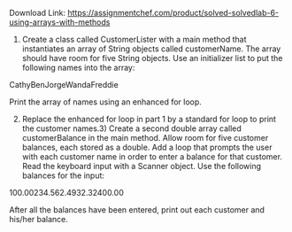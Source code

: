 Download Link: https://assignmentchef.com/product/solved-solvedlab-6-using-arrays-with-methods
<br>
1) Create a class called CustomerLister with a main method that instantiates an array of String objects called customerName. The array should have room for five String objects. Use an initializer list to put the following names into the array:

CathyBenJorgeWandaFreddie

Print the array of names using an enhanced for loop.

2) Replace the enhanced for loop in part 1 by a standard for loop to print the customer names.3) Create a second double array called customerBalance in the main method. Allow room for five customer balances, each stored as a double. Add a loop that prompts the user with each customer name in order to enter a balance for that customer. Read the keyboard input with a Scanner object. Use the following balances for the input:

100.00234.562.4932.32400.00

After all the balances have been entered, print out each customer and his/her balance.